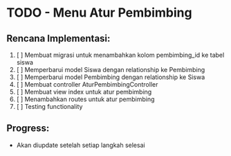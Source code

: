 # TODO - Menu Atur Pembimbing

## Rencana Implementasi:
1. [ ] Membuat migrasi untuk menambahkan kolom pembimbing_id ke tabel siswa
2. [ ] Memperbarui model Siswa dengan relationship ke Pembimbing
3. [ ] Memperbarui model Pembimbing dengan relationship ke Siswa  
4. [ ] Membuat controller AturPembimbingController
5. [ ] Membuat view index untuk atur pembimbing
6. [ ] Menambahkan routes untuk atur pembimbing
7. [ ] Testing functionality

## Progress:
- Akan diupdate setelah setiap langkah selesai
